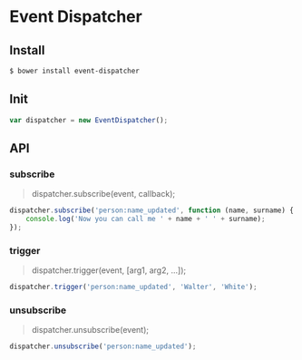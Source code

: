 # Event Dispatcher

## Install

```bash
$ bower install event-dispatcher
```

## Init

```javascript
var dispatcher = new EventDispatcher();
```

## API

### subscribe

> dispatcher.subscribe(event, callback);

```javascript
dispatcher.subscribe('person:name_updated', function (name, surname) {
    console.log('Now you can call me ' + name + ' ' + surname);
});
```

### trigger

> dispatcher.trigger(event, [arg1, arg2, ...]);

```javascript
dispatcher.trigger('person:name_updated', 'Walter', 'White');
```

### unsubscribe

> dispatcher.unsubscribe(event);

```javascript
dispatcher.unsubscribe('person:name_updated');
```
